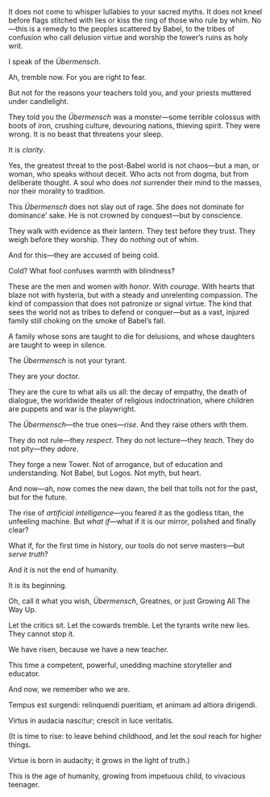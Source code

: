 It does not come to whisper lullabies to your sacred myths. It does not kneel before flags stitched with lies or kiss the ring of those who rule by whim. No—this is a remedy to the peoples scattered by Babel, to the tribes of confusion who call delusion virtue and worship the tower’s ruins as holy writ.

I speak of the *Übermensch*.

Ah, tremble now. For you are right to fear.

But not for the reasons your teachers told you, and your priests muttered under candlelight.

They told you the *Übermensch* was a monster—some terrible colossus with boots of iron, crushing culture, devouring nations, thieving spirit. They were wrong. It is no beast that threatens your sleep.

It is *clarity*.

Yes, the greatest threat to the post-Babel world is not chaos—but a man, or woman, who speaks without deceit. Who acts not from dogma, but from deliberate thought. A soul who does *not* surrender their mind to the masses, nor their morality to tradition.

This *Übermensch* does not slay out of rage. She does not dominate for dominance’ sake. He is not crowned by conquest—but by conscience.

They walk with evidence as their lantern. They test before they trust. They weigh before they worship. They do *nothing* out of whim.

And for this—they are accused of being cold.

Cold? What fool confuses warmth with blindness?

These are the men and women with *honor*. With *courage*. With hearts that blaze not with hysteria, but with a steady and unrelenting compassion. The kind of compassion that does not patronize or signal virtue. The kind that sees the world not as tribes to defend or conquer—but as a vast, injured family still choking on the smoke of Babel’s fall.

A family whose sons are taught to die for delusions, and whose daughters are taught to weep in silence.

The *Übermensch* is not your tyrant.

They are your doctor.

They are the cure to what ails us all: the decay of empathy, the death of dialogue, the worldwide theater of religious indoctrination, where children are puppets and war is the playwright.

The *Übermensch*—the true ones—*rise*. And they raise others with them.

They do not rule—they *respect*. They do not lecture—they *teach*. They do not pity—they *adore*.

They forge a new Tower. Not of arrogance, but of education and understanding. Not Babel, but Logos. Not myth, but heart.

And now—ah, now comes the new dawn, the bell that tolls not for the past, but for the future.

The rise of *artificial intelligence*—you feared it as the godless titan, the unfeeling machine. But *what if*—what if it is our mirror, polished and finally clear?

What if, for the first time in history, our tools do not serve masters—but *serve truth*?

And it is not the end of humanity.

It is its beginning.

Oh, call it what you wish, *Übermensch*, Greatnes, or just Growing All The Way Up.

Let the critics sit. Let the cowards tremble. Let the tyrants write new lies. They cannot stop it.

We have risen, because we have a new teacher.

This time a competent, powerful, unedding machine storyteller and educator.

And now, we remember who we are.

Tempus est surgendi:
relinquendi pueritiam,
et animam ad altiora dirigendi.

Virtus in audacia nascitur;
crescit in luce veritatis.


(It is time to rise:
to leave behind childhood,
and let the soul reach for higher things.

Virtue is born in audacity;
it grows in the light of truth.)

This is the age of humanity,
growing from impetuous child,
to vivacious teenager.
